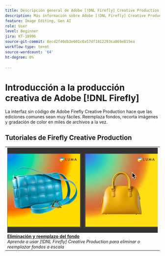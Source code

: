 ```yaml
---
title: Descripción general de Adobe [!DNL Firefly] Creative Production
description: Más información sobre Adobe [!DNL Firefly] Creative Production
feature: Image Editing, Gen AI
role: User
level: Beginner
jira: KT-18996
source-git-commit: 8ecd2f40db3e601c0a57df1812293ca869e815ea
workflow-type: tm+mt
source-wordcount: '64'
ht-degree: 0%

---
```


# Introducción a la producción creativa de Adobe [!DNL Firefly]

La interfaz sin código de Adobe Firefly Creative Production hace que las ediciones comunes sean muy fáciles. Reemplaza fondos, recorta imágenes y gradación de color en miles de archivos a la vez.

## Tutoriales de Firefly Creative Production

<!-- COMMENT -->
<!-- CARDS

* https://experienceleague.adobe.com/en/docs/creative-cloud-enterprise-learn/cce-learning-hub/fireflyoverview/firefly-tutorials/overview-of-firefly
  {title = Overview of Adobe Firefly}
  {description = Learn what you can create with Adobe Firefly}
  {image = https://experienceleague.adobe.com/en/docs/creative-cloud-enterprise-learn/cce-learning-hub/fireflyoverview/media_11afa51a52fc9c6d940ee2b974589d4cd45cda4c7.png?width=400&format=webply&optimize=medium}
  {cta = View tutorial}

-->

<!-- END CARDS -->
<!-- END COMMENT -->

<table>
<tr>
   <td>
      <a href="background.md">
         <img alt="Eliminación y sustitución del fondo" src="../assets/creative-production-backgrounds.png" />
      </a>
      <div>
      <a href="background.md"><strong>Eliminación y reemplazo del fondo</strong></a>
      </div>
      <em>Aprende a usar [!DNL Firefly] Creative Production para eliminar o reemplazar fondos a escala</em>
      <br>
  </td>
  </tr>
  </table>
